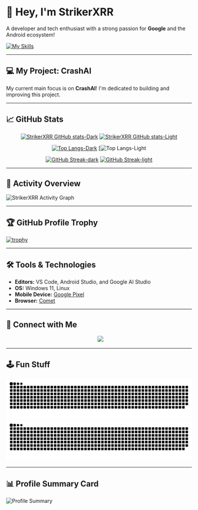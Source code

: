 # 👋 Hey, I'm StrikerXRR

A developer and tech enthusiast with a strong passion for **Google** and the Android ecosystem!

[![My Skills](https://skillicons.dev/icons?i=js,html,css,lua,androidstudio,apple,blender,git,github,gcp,gradle,linux,windows,ai&perline=8)](https://skillicons.dev)

---

## 💻 My Project: CrashAI

My current main focus is on **CrashAI**! I'm dedicated to building and improving this project.

---

## 📈 GitHub Stats
<div align="center">

[![StrikerXRR GitHub stats-Dark](https://github-readme-stats.vercel.app/api?username=StrikerXR&show_icons=true&theme=dark&bg_color=0d1117&hide_border=true#gh-dark-mode-only)](https://github.com/anuraghazra/github-readme-stats#gh-dark-mode-only)
[![StrikerXRR GitHub stats-Light](https://github-readme-stats.vercel.app/api?username=StrikerXR&show_icons=true&theme=default&bg_color=ffffff&hide_border=true#gh-light-mode-only)](https://github.com/anuraghazra/github-readme-stats#gh-light-mode-only)

[![Top Langs-Dark](https://github-readme-stats.vercel.app/api/top-langs/?username=StrikerXR&layout=donut&theme=dark&bg_color=0d1117&hide_border=true#gh-dark-mode-only)](https://github.com/anuraghazra/github-readme-stats#gh-dark-mode-only)
[![Top Langs-Light](https://github-readme-stats.vercel.app/api/top-langs/?username=StrikerXR&layout=donut&theme=default&bg_color=ffffff&hide_border=true#gh-light-mode-only)

[![GitHub Streak-dark](https://streak-stats.demolab.com?user=StrikerXR&theme=github-dark&hide_border=true&date_format=j%20M%5B%20Y%5D#gh-dark-mode-only)](https://git.io/streak-stats#gh-dark-mode-only)
[![GitHub Streak-light](https://streak-stats.demolab.com?user=StrikerXR&theme=github&hide_border=true&date_format=j%20M%5B%20Y%5D#gh-light-mode-only)](https://git.io/streak-stats#gh-light-mode-only)

</div>

---

## 🧩 Activity Overview

![StrikerXRR Activity Graph](https://github-readme-activity-graph.vercel.app/graph?username=StrikerXR&theme=github-dark&bg_color=0d1117&hide_border=true)

---

## 🏆 GitHub Profile Trophy

[![trophy](https://github-profile-trophy.vercel.app/?username=StrikerXRR&theme=onedark&no-frame=true&margin-w=15)](https://github.com/ryo-ma/github-profile-trophy)

---

## 🛠️ Tools & Technologies

- **Editors:** VS Code, Android Studio, and Google AI Studio
- **OS:** Windows 11, Linux
- **Mobile Device:** [Google Pixel](https://google.com/pixel)
- **Browser:** [Comet](https://pplx.ai/adlaif)

---

## 💬 Connect with Me

<p align="center">
  <a href="mailto:adlaitesla@outlook.com"><img src="https://img.shields.io/badge/Email-Contact%20Me-red?style=for-the-badge&logo=gmail&logoColor=white"></a>
</p>

---

## 🕹️ Fun Stuff

![GitHub Snake Dark](https://github.com/Platane/snk/raw/output/github-contribution-grid-snake-dark.svg#gh-dark-mode-only)
![GitHub Snake Light](https://github.com/Platane/snk/raw/output/github-contribution-grid-snake.svg#gh-light-mode-only)

---

## 📊 Profile Summary Card

![Profile Summary](https://github-profile-summary-cards.vercel.app/api/cards/profile-details?username=StrikerXRR&theme=github_dark)
